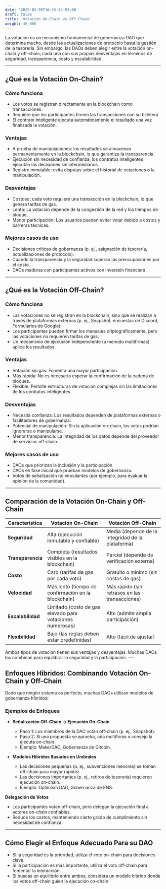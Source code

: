 ```yaml
---
date: '2025-03-09T16:55:34-03:00'
draft: false
title: 'Votación On-Chain vs Off-Chain'
weight: 46_000
---
```


La votación es un mecanismo fundamental de gobernanza DAO que determina mucho, desde las actualizaciones de protocolo hasta la gestión de la tesorería. Sin embargo, las DAOs deben elegir entre la votación on-chain y off-chain; cada una con sus propias desventajas en términos de seguridad, transparencia, costo y escalabilidad.

---

## **¿Qué es la Votación On-Chain?**

### **Cómo funciona**
- Los votos se registran directamente en la blockchain como transacciones.
- Requiere que los participantes firmen las transacciones con su billetera.
- El contrato inteligente ejecuta automáticamente el resultado una vez finalizada la votación.

### **Ventajas**
- A prueba de manipulaciones: los resultados se almacenan permanentemente en la blockchain, lo que garantiza la transparencia.
- Ejecución sin necesidad de confianza: los contratos inteligentes ejecutan las decisiones sin intermediarios.
- Registro inmutable: evita disputas sobre el historial de votaciones o la manipulación.

### **Desventajas**
- Costoso: cada voto requiere una transacción en la blockchain, lo que genera tarifas de gas. 
- Lenta: La votación depende de la congestión de la red y los tiempos de bloque.
- Menor participación: Los usuarios pueden evitar votar debido a costos y barreras técnicas.

### **Mejores casos de uso**
- Decisiones críticas de gobernanza (p. ej., asignación de tesorería, actualizaciones de protocolo).
- Cuando la transparencia y la seguridad superan las preocupaciones por el costo.
- DAOs maduras con participantes activos con inversión financiera.

---

## **¿Qué es la Votación Off-Chain?**

### **Cómo funciona**
- Las votaciones no se registran en la blockchain, sino que se realizan a través de plataformas externas (p. ej., Snapshot, encuestas de Discord, Formularios de Google).
- Los participantes pueden firmar los mensajes criptográficamente, pero las votaciones no requieren tarifas de gas.
- Un mecanismo de ejecución independiente (a menudo multifirmas) aplica los resultados.

### **Ventajas**
- Votación sin gas: Fomenta una mayor participación.
- Más rápida: No es necesario esperar la confirmación de la cadena de bloques. 
- Flexible: Permite estructuras de votación complejas sin las limitaciones de los contratos inteligentes.

### **Desventajas**
- Necesita confianza: Los resultados dependen de plataformas externas o facilitadores de gobernanza.
- Potencial de manipulación: Sin la aplicación on-chain, los votos podrían ignorarse o manipularse.
- Menor transparencia: La integridad de los datos depende del proveedor de servicios off-chain.

### **Mejores casos de uso**
- DAOs que priorizan la inclusión y la participación.
- DAOs en fase inicial que prueban modelos de gobernanza.
- Votos de señalización no vinculantes (por ejemplo, para evaluar la opinión de la comunidad).

---

## **Comparación de la Votación On-Chain y Off-Chain**

| **Característica** | **Votación On-Chain** | **Votación Off-Chain** |
|--------------------|--------------------|--------------------|
| **Seguridad** | Alta (ejecución inmutable y confiable) | Media (depende de la integridad de la plataforma) |
| **Transparencia** | Completa (resultados visibles en la blockchain) | Parcial (depende de verificación externa) |
| **Costo** | Caro (tarifas de gas por cada voto) | Gratuito o mínimo (sin costos de gas) |
| **Velocidad** | Más lento (tiempo de confirmación en la blockchain) | Más rápido (sin retrasos en las transacciones) |
| **Escalabilidad** | Limitado (costo de gas elevado para votaciones numerosas) | Alto (admite amplia participación) |
| **Flexibilidad** | Bajo (las reglas deben estar predefinidas) | Alto (fácil de ajustar) |

Ambos tipos de votación tienen sus ventajas y desventajas. Muchas DAOs los combinan para equilibrar la seguridad y la participación. ---

## **Enfoques Híbridos: Combinando Votación On-Chain y Off-Chain**

Dado que ningún sistema es perfecto, muchas DAOs utilizan modelos de gobernanza híbridos:

### **Ejemplos de Enfoques**
- **Señalización Off-Chain → Ejecución On-Chain**
  - Paso 1: Los miembros de la DAO votan off-chain (p. ej., Snapshot).
  - Paso 2: Si una propuesta se aprueba, una multifirma o consejo la ejecuta on-chain.
  - Ejemplo: MakerDAO, Gobernanza de Gitcoin.

- **Modelos Híbridos Basados ​​en Umbrales**
  - Las decisiones pequeñas (p. ej., subvenciones menores) se toman off-chain para mayor rapidez.
  - Las decisiones importantes (p. ej., retiros de tesorería) requieren ejecución on-chain.
  - Ejemplo: Optimism DAO, Gobernanza de ENS.

**Delegación de Votos**
  - Los participantes votan off-chain, pero delegan la ejecución final a actores on-chain confiables.
  - Reduce los costos, manteniendo cierto grado de cumplimiento sin necesidad de confianza.

---

## **Cómo Elegir el Enfoque Adecuado Para su DAO**

- Si la seguridad es la prioridad, utiliza el voto on-chain para decisiones clave.
- Si la participación es más importante, utiliza el voto off-chain para fomentar la interacción.
- Si buscas un equilibrio entre ambos, considera un modelo híbrido donde los votos off-chain guíen la ejecución on-chain.